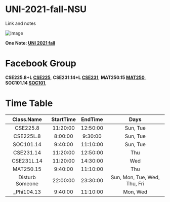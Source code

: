 # UNI-2021-fall-NSU
Link and notes

![image](https://user-images.githubusercontent.com/63500913/136257554-b73b5bd4-61c0-4ca7-b034-c4808f62c7ce.png)

**One Note: [UNI 2021 fall](https://1drv.ms/u/s!AuHQESQOn6HwlykHW6ySt94mjJN4)**

# Facebook Group
__CSE225.8+L [CSE225](https://www.facebook.com/groups/553515292398006)__,
__CSE231.14+L [CSE231](https://www.facebook.com/groups/1262494590874256)__,
__MAT250.15 [MAT250](https://www.facebook.com/groups/322792622939483)__,
__SOC101.14 [SOC101](https://www.facebook.com/groups/2914853945446558)__,

# Time Table
**Class.Name**|**StartTime**|**EndTime**|**Days**
:-----:|:-----:|:-----:|:-----:
CSE225.8|11:20:00|12:50:00|Sun, Tue
CSE225L.8|8:00:00|9:30:00|Sun, Tue
SOC101.14|9:40:00|11:10:00|Sun, Tue
CSE231.14|11:20:00|12:50:00|Thu
CSE231L.14|11:20:00|14:30:00|Wed
MAT250.15|9:40:00|11:10:00|Thu
Disturb Someone|22:00:00|23:30:00|Sun, Mon, Tue, Wed, Thu, Fri
\_Phi104.13|9:40:00|11:10:00|Mon, Wed
